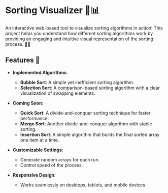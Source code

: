 # Sorting Visualizer 🎨📊

An interactive web-based tool to visualize sorting algorithms in action! This project helps you understand how different sorting algorithms work by providing an engaging and intuitive visual representation of the sorting process. 🧠✨

## Features 🚀
- **Implemented Algorithms**:
  - **Bubble Sort**: A simple yet inefficient sorting algorithm.
  - **Selection Sort**: A comparison-based sorting algorithm with a clear visualization of swapping elements.
  
- **Coming Soon**:
  - **Quick Sort**: A divide-and-conquer sorting technique for faster performance.
  - **Merge Sort**: Another divide-and-conquer algorithm with stable sorting.
  - **Insertion Sort**: A simple algorithm that builds the final sorted array one item at a time.

- **Customizable Settings**:
  - Generate random arrays for each run.
  - Control speed of the process.

- **Responsive Design**:
  - Works seamlessly on desktops, tablets, and mobile devices.

